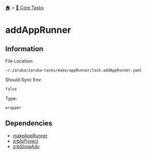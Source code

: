 <!--startTocHeader-->
[🏠](../README.md) > [🥝 Core Tasks](README.md)
# addAppRunner
<!--endTocHeader-->

## Information

File Location:

    ~/.zaruba/zaruba-tasks/make/appRunner/task.addAppRunner.yaml

Should Sync Env:

    false

Type:

    wrapper


## Dependencies

* [makeAppRunner](makeAppRunner.md)
* [zrbIsProject](zrbIsProject.md)
* [zrbShowAdv](zrbShowAdv.md)